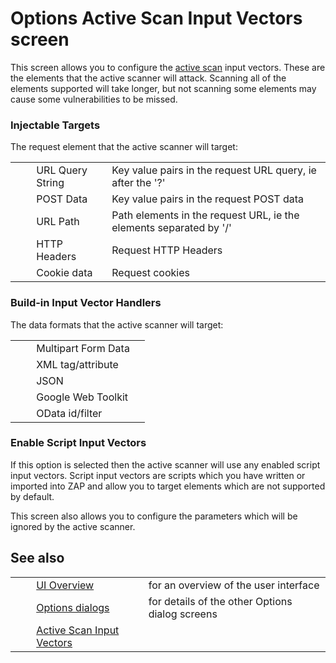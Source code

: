 # Options Active Scan Input Vectors screen #

This screen allows you to configure the [active scan][] input vectors.
These are the elements that the active scanner will attack.
Scanning all of the elements supported will take longer, but not scanning some elements may cause some vulnerabilities to be missed.

### Injectable Targets ###

The request element that the active scanner will target:

<table> 
 <tbody>
  <tr>
   <td>&nbsp;&nbsp;&nbsp;&nbsp;</td>
   <td>URL Query String</td>
   <td>Key value pairs in the request URL query, ie after the '?'</td>
  </tr> 
  <tr>
   <td>&nbsp;&nbsp;&nbsp;&nbsp;</td>
   <td>POST Data</td>
   <td>Key value pairs in the request POST data</td>
  </tr> 
  <tr>
   <td>&nbsp;&nbsp;&nbsp;&nbsp;</td>
   <td>URL Path</td>
   <td>Path elements in the request URL, ie the elements separated by '/'</td>
  </tr> 
  <tr>
   <td>&nbsp;&nbsp;&nbsp;&nbsp;</td>
   <td>HTTP Headers</td>
   <td>Request HTTP Headers</td>
  </tr> 
  <tr>
   <td>&nbsp;&nbsp;&nbsp;&nbsp;</td>
   <td>Cookie data</td>
   <td>Request cookies</td>
  </tr> 
 </tbody>
</table>

### Build-in Input Vector Handlers ###

The data formats that the active scanner will target:

<table> 
 <tbody>
  <tr>
   <td>&nbsp;&nbsp;&nbsp;&nbsp;</td>
   <td>Multipart Form Data</td>
   <td></td>
  </tr> 
  <tr>
   <td>&nbsp;&nbsp;&nbsp;&nbsp;</td>
   <td>XML tag/attribute</td>
   <td></td>
  </tr> 
  <tr>
   <td>&nbsp;&nbsp;&nbsp;&nbsp;</td>
   <td>JSON</td>
   <td></td>
  </tr> 
  <tr>
   <td>&nbsp;&nbsp;&nbsp;&nbsp;</td>
   <td>Google Web Toolkit</td>
   <td></td>
  </tr> 
  <tr>
   <td>&nbsp;&nbsp;&nbsp;&nbsp;</td>
   <td>OData id/filter</td>
   <td></td>
  </tr> 
 </tbody>
</table>

### Enable Script Input Vectors ###

If this option is selected then the active scanner will use any enabled script input vectors.
Script input vectors are scripts which you have written or imported into ZAP and allow you to target elements which are not supported by default.

This screen also allows you to configure the parameters which will be ignored by the active scanner.

## See also ##

<table> 
 <tbody>
  <tr>
   <td>&nbsp;&nbsp;&nbsp;&nbsp;</td>
   <td><a href="HelpUiOverview" rel="nofollow">UI Overview</a></td>
   <td>for an overview of the user interface</td>
  </tr> 
  <tr>
   <td>&nbsp;&nbsp;&nbsp;&nbsp;</td>
   <td><a href="HelpUiDialogsOptionsOptions" rel="nofollow">Options dialogs</a></td>
   <td>for details of the other Options dialog screens</td>
  </tr> 
  <tr>
   <td>&nbsp;&nbsp;&nbsp;&nbsp;</td>
   <td><a href="HelpUiDialogsOptionsAscaninput" rel="nofollow">Active Scan Input Vectors</a></td>
   <td></td>
  </tr> 
 </tbody>
</table>


[active scan]: HelpStartConceptsAscan